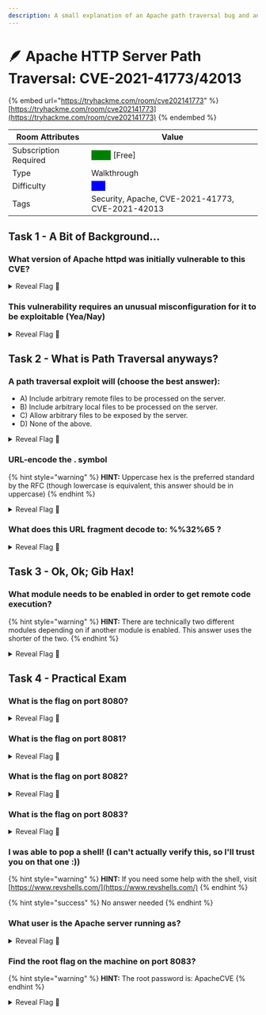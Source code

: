 ```yaml
---
description: A small explanation of an Apache path traversal bug and an incomplete fix
---
```


# 🪶 Apache HTTP Server Path Traversal: CVE-2021-41773/42013

{% embed url="https://tryhackme.com/room/cve202141773" %}
[https://tryhackme.com/room/cve202141773](https://tryhackme.com/room/cve202141773)
{% endembed %}

| Room Attributes       | Value                                                                   |
| --------------------- | ----------------------------------------------------------------------- |
| Subscription Required |  <mark style="color:green;background-color:green;">False</mark> \[Free] |
| Type                  | Walkthrough                                                             |
| Difficulty            |  <mark style="color:blue;background-color:blue;">Info</mark>            |
| Tags                  | Security, Apache, CVE-2021-41773, CVE-2021-42013                        |

## Task 1 - A Bit of Background...

### What version of Apache httpd was initially vulnerable to this CVE?

<details>

<summary>Reveal Flag <span data-gb-custom-inline data-tag="emoji" data-code="1f6a9">🚩</span></summary>

:triangular\_flag\_on\_post:`2.4.49`

</details>

### This vulnerability requires an unusual misconfiguration for it to be exploitable (Yea/Nay)

<details>

<summary>Reveal Flag <span data-gb-custom-inline data-tag="emoji" data-code="1f6a9">🚩</span></summary>

:triangular\_flag\_on\_post:`Yea`

</details>

## Task 2 - What is Path Traversal anyways?

### A path traversal exploit will (choose the best answer):

* A) Include arbitrary remote files to be processed on the server.
* B) Include arbitrary local files to be processed on the server.
* C) Allow arbitrary files to be exposed by the server.
* D) None of the above.

<details>

<summary>Reveal Flag <span data-gb-custom-inline data-tag="emoji" data-code="1f6a9">🚩</span></summary>

:triangular\_flag\_on\_post:`C`

</details>

### URL-encode the . symbol

{% hint style="warning" %}
**HINT:** Uppercase hex is the preferred standard by the RFC (though lowercase is equivalent, this answer should be in uppercase)
{% endhint %}

<details>

<summary>Reveal Flag <span data-gb-custom-inline data-tag="emoji" data-code="1f6a9">🚩</span></summary>

:triangular\_flag\_on\_post:`%2E`

</details>

### What does this URL fragment decode to:  %%32%65 ?

<details>

<summary>Reveal Flag <span data-gb-custom-inline data-tag="emoji" data-code="1f6a9">🚩</span></summary>

:triangular\_flag\_on\_post:`%2e`

</details>

## Task 3 - Ok, Ok; Gib Hax!

### What module needs to be enabled in order to get remote code execution?

{% hint style="warning" %}
**HINT:** There are technically two different modules depending on if another module is enabled. This answer uses the shorter of the two.
{% endhint %}

<details>

<summary>Reveal Flag <span data-gb-custom-inline data-tag="emoji" data-code="1f6a9">🚩</span></summary>

:triangular\_flag\_on\_post:`mod_cgi`

</details>

## Task 4 - Practical Exam

### What is the flag on port 8080?

<details>

<summary>Reveal Flag <span data-gb-custom-inline data-tag="emoji" data-code="1f6a9">🚩</span></summary>

:triangular\_flag\_on\_post:`THM{724V3R51N6_P4TH5_F02_FUN}`

</details>

### What is the flag on port 8081?

<details>

<summary>Reveal Flag <span data-gb-custom-inline data-tag="emoji" data-code="1f6a9">🚩</span></summary>

:triangular\_flag\_on\_post:`THM{2C3_F20M_C61}`

</details>

### What is the flag on port 8082?

<details>

<summary>Reveal Flag <span data-gb-custom-inline data-tag="emoji" data-code="1f6a9">🚩</span></summary>

:triangular\_flag\_on\_post:`THM{D0UBL3_3NC0D1N6_F7W}`

</details>

### What is the flag on port 8083?

<details>

<summary>Reveal Flag <span data-gb-custom-inline data-tag="emoji" data-code="1f6a9">🚩</span></summary>

:triangular\_flag\_on\_post:`THM{F1L732_8YP455_2C3}`

</details>

### I was able to pop a shell! (I can't actually verify this, so I'll trust you on that one :))

{% hint style="warning" %}
**HINT:** If you need some help with the shell, visit [https://www.revshells.com/](https://www.revshells.com/)
{% endhint %}

{% hint style="success" %}
No answer needed
{% endhint %}

### What user is the Apache server running as?

<details>

<summary>Reveal Flag <span data-gb-custom-inline data-tag="emoji" data-code="1f6a9">🚩</span></summary>

:triangular\_flag\_on\_post:`daemon`

</details>

### Find the root flag on the machine on port 8083?

{% hint style="warning" %}
**HINT:** The root password is: ApacheCVE
{% endhint %}

<details>

<summary>Reveal Flag <span data-gb-custom-inline data-tag="emoji" data-code="1f6a9">🚩</span></summary>

:triangular\_flag\_on\_post:`THM{P21V_35C_F20M_4P4CH3_15_FUN}`

</details>

